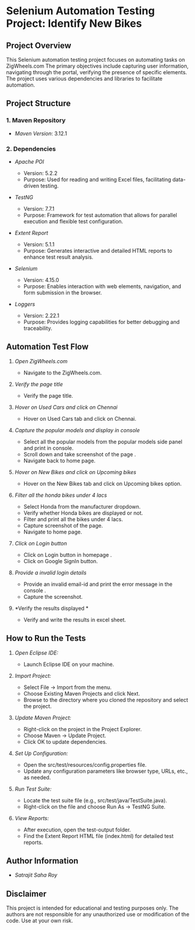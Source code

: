 # Selenium Automation Testing Project: Identify New Bikes
 
## Project Overview
This Selenium automation testing project focuses on automating tasks on ZigWheels.com
The primary objectives include capturing user information, navigating through the portal, verifying the presence of specific elements. 
The project uses various dependencies and libraries to facilitate automation.

## Project Structure
 
### 1. Maven Repository
 
- *Maven Version*: 3.12.1
 
### 2. Dependencies
 
- *Apache POI*
  - Version: 5.2.2
  - Purpose: Used for reading and writing Excel files, facilitating data-driven testing.
 
- *TestNG*
  - Version: 7.7.1
  - Purpose: Framework for test automation that allows for parallel execution and flexible test configuration.
 
- *Extent Report*
  - Version: 5.1.1
  - Purpose: Generates interactive and detailed HTML reports to enhance test result analysis.
 
- *Selenium*
  - Version: 4.15.0
  - Purpose: Enables interaction with web elements, navigation, and form submission in the browser.
 
- *Loggers*
  - Version: 2.22.1
  - Purpose: Provides logging capabilities for better debugging and traceability.
 
## Automation Test Flow
 
1. *Open ZigWheels.com*
   - Navigate to the ZigWheels.com.
 
2. *Verify the page title*
   - Verify the page title.
 
3. *Hover on Used Cars and click on Chennai*
   - Hover on Used Cars tab and click on Chennai.
 
4. *Capture the popular models and display in console*
   - Select all the popular models from the popular models side panel and print in console.
   - Scroll down and take screenshot of the page .
   - Navigate back to home page.
   
6. *Hover on New Bikes and click on Upcoming bikes*
   - Hover on the New Bikes tab and click on Upcoming bikes option.
 
5. *Filter all the honda bikes under 4 lacs*
   - Select Honda from the manufacturer dropdown.
   - Verify whether Honda bikes are displayed or not.
   - Filter and print all the bikes under 4 lacs.
   - Capture screenshot of the page.
   - Navigate to home page.
 
6. *Click on Login button*
   - Click on Login button in homepage .
   - Click on Google SignIn button.
 
7. *Provide a invalid login details*
   - Provide an invalid email-id and print the error message in the console .
   - Capture the screenshot.
 
8. *Verify the results displayed *
   - Verify and write the results in excel sheet.
 
## How to Run the Tests
 
1. *Open Eclipse IDE:*
   - Launch Eclipse IDE on your machine.
 
2. *Import Project:*
   - Select File -> Import from the menu.
   - Choose Existing Maven Projects and click Next.
   - Browse to the directory where you cloned the repository and select the project.
 
3. *Update Maven Project:*
   - Right-click on the project in the Project Explorer.
   - Choose Maven -> Update Project.
   - Click OK to update dependencies.
 
4. *Set Up Configuration:*
   - Open the src/test/resources/config.properties file.
   - Update any configuration parameters like browser type, URLs, etc., as needed.
 
5. *Run Test Suite:*
   - Locate the test suite file (e.g., src/test/java/TestSuite.java).
   - Right-click on the file and choose Run As -> TestNG Suite.
 
6. *View Reports:*
   - After execution, open the test-output folder.
   - Find the Extent Report HTML file (index.html) for detailed test reports.
 
## Author Information
 
- *Satrajit Saha Roy*
 
## Disclaimer
 
This project is intended for educational and testing purposes only. The authors are not responsible for any unauthorized use or modification of the code. Use at your own risk.